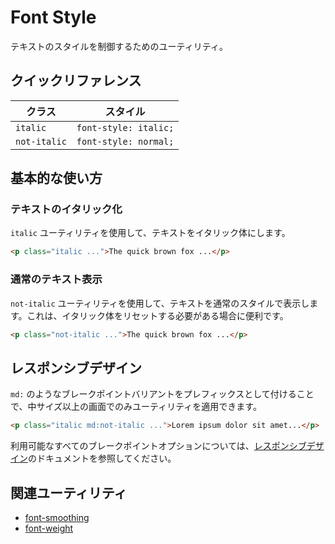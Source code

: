 # Font Style

テキストのスタイルを制御するためのユーティリティ。

## クイックリファレンス

| クラス | スタイル |
|-------|--------|
| `italic` | `font-style: italic;` |
| `not-italic` | `font-style: normal;` |

## 基本的な使い方

### テキストのイタリック化

`italic` ユーティリティを使用して、テキストをイタリック体にします。

```html
<p class="italic ...">The quick brown fox ...</p>
```

### 通常のテキスト表示

`not-italic` ユーティリティを使用して、テキストを通常のスタイルで表示します。これは、イタリック体をリセットする必要がある場合に便利です。

```html
<p class="not-italic ...">The quick brown fox ...</p>
```

## レスポンシブデザイン

`md:` のようなブレークポイントバリアントをプレフィックスとして付けることで、中サイズ以上の画面でのみユーティリティを適用できます。

```html
<p class="italic md:not-italic ...">Lorem ipsum dolor sit amet...</p>
```

利用可能なすべてのブレークポイントオプションについては、[レスポンシブデザイン](/docs/responsive-design)のドキュメントを参照してください。

## 関連ユーティリティ

- [font-smoothing](/docs/font-smoothing)
- [font-weight](/docs/font-weight)
